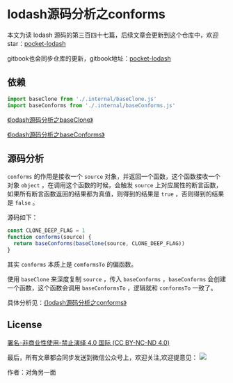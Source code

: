 # lodash源码分析之conforms

本文为读 lodash 源码的第三百四十七篇，后续文章会更新到这个仓库中，欢迎 star：[pocket-lodash](https://github.com/yeyuqiudeng/pocket-lodash)

gitbook也会同步仓库的更新，gitbook地址：[pocket-lodash](https://www.gitbook.com/book/yeyuqiudeng/pocket-lodash/details)

## 依赖

```javascript
import baseClone from './.internal/baseClone.js'
import baseConforms from './.internal/baseConforms.js'
```

[《lodash源码分析之baseClone》](./internal/baseClone.md)

[《lodash源码分析之baseConforms》](./internal/baseConforms.md)

## 源码分析

`conforms` 的作用是接收一个 `source` 对象，并返回一个函数，这个函数接收一个对象 `object` ，在调用这个函数的时候，会触发 `source` 上对应属性的断言函数，如果所有断言函数返回的结果都为真值，则得到的结果是 `true` ，否则得到的结果是 `false` 。

源码如下：

```javascript
const CLONE_DEEP_FLAG = 1
function conforms(source) {
  return baseConforms(baseClone(source, CLONE_DEEP_FLAG))
}
```

其实 `conforms` 本质上是 `comformsTo` 的偏函数。

使用 `baseClone` 来深度复制 `source` ，传入 `baseConforms` ，`baseConforms` 会创建一个函数，这个函数会调用 `baseConformsTo` ，逻辑就和 `conformsTo` 一致了。

具体分析见：[《lodash源码分析之conforms》](./conformsTo.md)

## License 

[署名-非商业性使用-禁止演绎 4.0 国际 (CC BY-NC-ND 4.0)](http://creativecommons.org/licenses/by-nc-nd/4.0/)

最后，所有文章都会同步发送到微信公众号上，欢迎关注,欢迎提意见：  ![](https://raw.githubusercontent.com/yeyuqiudeng/resource/master/images/qrcode_front-end-article.jpg) 

作者：对角另一面 

